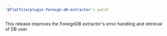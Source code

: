 ```yaml
---
'@flatfile/plugin-foreign-db-extractor': patch
---
```


This release improves the ForeignDB extractor's error handling and retrieval of DB user.
